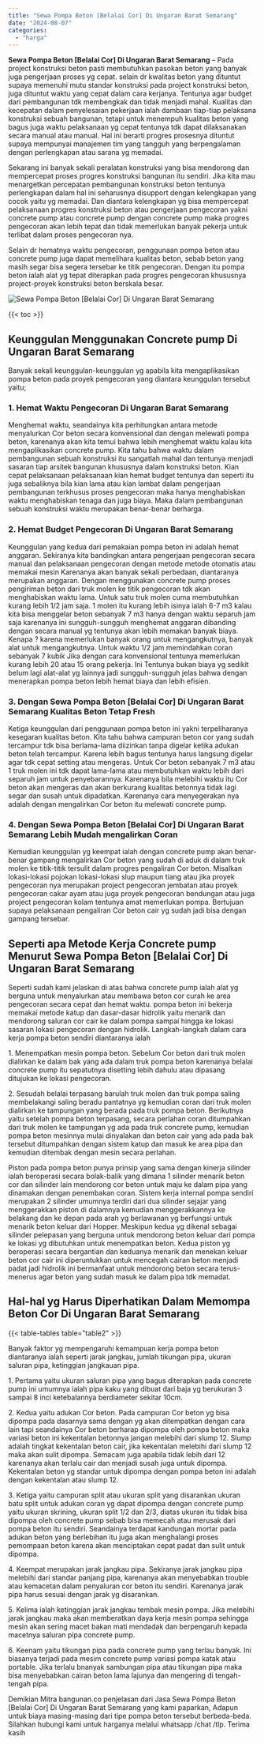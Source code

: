 ```yaml
---
title: "Sewa Pompa Beton [Belalai Cor] Di Ungaran Barat Semarang"
date: "2024-08-07"
categories: 
  - "harga"
---
```


**Sewa Pompa Beton \[Belalai Cor\] Di Ungaran Barat Semarang** – Pada project konstruksi beton pasti membutuhkan pasokan beton yang banyak juga pengerjaan proses yg cepat. selain dr kwalitas beton yang dituntut supaya memenuhi mutu standar konstruksi pada project konstruksi beton, juga dituntut waktu yang cepat dalam cara kerjanya. Tentunya agar budget dari pembangunan tdk membengkak dan tidak menjadi mahal. Kualitas dan kecepatan dalam penyelesaian pekerjaan ialah dambaan tiap-tiap pelaksana konstruksi sebuah bangunan, tetapi untuk menempuh kualitas beton yang bagus juga waktu pelaksanaan yg cepat tentunya tdk dapat dilaksanakan secara manual atau manual. Hal ini berarti progres prosesnya dituntut supaya mempunyai manajemen tim yang tangguh yang berpengalaman dengan perlengkapan atau sarana yg memadai.

Sekarang ini banyak sekali peralatan konstruksi yang bisa mendorong dan mempercepat proses progres konstruksi bangunan itu sendiri. Jika kita mau menargetkan percepatan pembangunan konstruksi beton tentunya perlengkapan dalam hal ini seharusnya disupport dengan kelengkapan yang cocok yaitu yg memadai. Dan diantara kelengkapan yg bisa mempercepat pelaksanaan progres konstruksi beton atau pengerjaan pengecoran yakni concrete pump atau concrete pump dengan concrete pump maka progres pengecoran akan lebih tepat dan tidak memerlukan banyak pekerja untuk terlibat dalam proses pengecoran nya.

Selain dr hematnya waktu pengecoran, penggunaan pompa beton atau concrete pump juga dapat memelihara kualitas beton, sebab beton yang masih segar bisa segera tersebar ke titik pengecoran. Dengan itu pompa beton ialah alat yg tepat diterapkan pada progres pengecoran khususnya project-proyek konstruksi beton berskala besar.

![Sewa Pompa Beton [Belalai Cor] Di Ungaran Barat Semarang](/images/sewa-concrete-pump-18.png)

{{< toc >}}

## Keunggulan Menggunakan Concrete pump Di Ungaran Barat Semarang

Banyak sekali keunggulan-keunggulan yg apabila kita mengaplikasikan pompa beton pada proyek pengecoran yang diantara keunggulan tersebut yaitu;

### 1\. Hemat Waktu Pengecoran Di Ungaran Barat Semarang

Menghemat waktu, seandainya kita perhitungkan antara metode menyalurkan Cor beton secara konvensional dan dengan melewati pompa beton, karenanya akan kita temui bahwa lebih menghemat waktu kalau kita mengaplikasikan concrete pump. Kita tahu bahwa waktu dalam pembangunan sebuah konstruksi itu sangatlah mahal dan tentunya menjadi sasaran tiap arsitek bangunan khususnya dalam konstruksi beton. Kian cepat pelaksanaan pelaksanaan kian hemat budget tentunya dan seperti itu juga sebaliknya bila kian lama atau kian lambat dalam pengerjaan pembangunan terkhusus proses pengecoran maka hanya menghabiskan waktu menghabiskan tenaga dan juga biaya. Maka dalam pembangunan sebuah konstruksi waktu merupakan benar-benar berharga.

### 2\. Hemat Budget Pengecoran Di Ungaran Barat Semarang

Keunggulan yang kedua dari pemakaian pompa beton ini adalah hemat anggaran. Sekiranya kita bandingkan antara pengerjaan pengecoran secara manual dan pelaksanaan pengecoran dengan metode metode otomatis atau memakai mesin Karenanya akan banyak sekali perbedaan, diantaranya merupakan anggaran. Dengan menggunakan concrete pump proses pengiriman beton dari truk molen ke titik pengecoran tdk akan menghabiskan waktu lama. Untuk satu truk molen cuma membutuhkan kurang lebih 1/2 jam saja. 1 molen itu kurang lebih isinya ialah 6-7 m3 kalau kita bisa menggelar beton sebanyak 7 m3 hanya dengan waktu separuh jam saja karenanya ini sungguh-sungguh menghemat anggaran dibanding dengan secara manual yg tentunya akan lebih memakan banyak biaya. Kenapa ? karena memerlukan banyak orang untuk mengangkutnya, banyak alat untuk mengangkutnya. Untuk waktu 1/2 jam memindahkan coran sebanyak 7 kubik Jika dengan cara konvensional tentunya memerlukan kurang lebih 20 atau 15 orang pekerja. Ini Tentunya bukan biaya yg sedikit belum lagi alat-alat yg lainnya jadi sungguh-sungguh jelas bahwa dengan menerapkan pompa beton lebih hemat biaya dan lebih efisien.

### 3\. Dengan Sewa Pompa Beton \[Belalai Cor\] Di Ungaran Barat Semarang Kualitas Beton Tetap Fresh

Ketiga keunggulan dari penggunaan pompa beton ini yakni terpeliharanya kesegaran kualitas beton. Kita tahu bahwa campuran beton cor yang sudah tercampur tdk bisa berlama-lama diizinkan tanpa digelar ketika adukan beton telah tercampur. Karena lebih bagus tentunya harus langsung digelar agar tdk cepat setting atau mengeras. Untuk Cor beton sebanyak 7 m3 atau 1 truk molen ini tdk dapat lama-lama atau membutuhkan waktu lebih dari separuh jam untuk penyebarannya. Karenanya bila melebihi waktu itu Cor beton akan mengeras dan akan berkurang kualitas betonnya tidak lagi segar dan susah untuk dipadatkan. Karenanya cara menyegerakan nya adalah dengan mengalirkan Cor beton itu melewati concrete pump.

### 4\. Dengan Sewa Pompa Beton \[Belalai Cor\] Di Ungaran Barat Semarang Lebih Mudah mengalirkan Coran

Kemudian keunggulan yg keempat ialah dengan concrete pump akan benar-benar gampang mengalirkan Cor beton yang sudah di aduk di dalam truk molen ke titik-titik tersulit dalam progres pengaliran Cor beton. Misalkan lokasi-lokasi pojokan lokasi-lokasi slup maupun tiang atau jika proyek pengecoran nya merupakan project pengecoran jembatan atau proyek pengecoran cakar ayam atau juga proyek pengecoran bendungan atau juga project pengecoran kolam tentunya amat memerlukan pompa. Bertujuan supaya pelaksanaan pengaliran Cor beton cair yg sudah jadi bisa dengan gampang tersebar.

## Seperti apa Metode Kerja Concrete pump Menurut Sewa Pompa Beton \[Belalai Cor\] Di Ungaran Barat Semarang

Seperti sudah kami jelaskan di atas bahwa concrete pump ialah alat yg berguna untuk menyalurkan atau membawa beton cor curah ke area pengecoran secara cepat dan hemat waktu. pompa beton ini bekerja memakai metode katup dan dasar-dasar hidrolik yaitu menarik dan mendorong saluran cor cair ke dalam pompa sampai hingga ke lokasi sasaran lokasi pengecoran dengan hidrolik. Langkah-langkah dalam cara kerja pompa beton sendiri diantaranya ialah

1\. Menempatkan mesin pompa beton. Sebelum Cor beton dari truk molen dialirkan ke dalam bak yang ada dalam truk pompa beton karenanya belalai concrete pump itu sepatutnya disetting lebih dahulu atau dipasang ditujukan ke lokasi pengecoran.

2\. Sesudah belalai terpasang barulah truk molen dan truk pompa saling membelakangi saling beradu pantatnya yg kemudian coran dari truk molen dialirkan ke tampungan yang berada pada truk pompa beton. Berikutnya yaitu setelah pompa beton terpasang, secara perlahan coran ditumpahkan dari truk molen ke tampungan yg ada pada truk concrete pump, kemudian pompa beton mesinnya mulai dinyalakan dan beton cair yang ada pada bak tersebut ditumpahkan dengan sistem katup dan masuk ke area pipa dan kemudian ditembak dengan mesin secara perlahan.

Piston pada pompa beton punya prinsip yang sama dengan kinerja silinder ialah beroperasi secara bolak-balik yang dimana 1 silinder menarik beton cor dan silinder lain mendorong cor beton untuk maju ke dalam pipa yang dinamakan dengan penembakan coran. Sistem kerja internal pompa sendiri merupakan 2 silinder umumnya terdiri dari dua silinder sejajar yang menggerakkan piston di dalamnya kemudian menggerakkannya ke belakang dan ke depan pada arah yg berlawanan yg berfungsi untuk menarik beton keluar dari Hopper. Meskipun kedua yg dikenal sebagai silinder pelepasan yang berguna untuk mendorong beton keluar dari pompa ke lokasi yg dibutuhkan untuk menempatkan beton. Kedua piston yg beroperasi secara bergantian dan keduanya menarik dan menekan keluar beton cor cair ini diperuntukkan untuk mencegah cairan beton menjadi padat jadi hidrolik ini bermanfaat untuk mendorong beton secara terus-menerus agar beton yang sudah masuk ke dalam pipa tdk memadat.

## Hal-hal yg Harus Diperhatikan Dalam Memompa Beton Cor Di Ungaran Barat Semarang

{{< table-tables table="table2" >}}

Banyak faktor yg mempengaruhi kemampuan kerja pompa beton diantaranya ialah seperti jarak jangkau, jumlah tikungan pipa, ukuran saluran pipa, ketinggian jangkauan pipa.

1\. Pertama yaitu ukuran saluran pipa yang bagus diterapkan pada concrete pump ini umumnya ialah pipa kaku yang dibuat dari baja yg berukuran 3 sampai 8 inci ketebalannya berdiameter sekitar 10cm.

2\. Kedua yaitu adukan Cor beton. Pada campuran Cor beton yg bisa dipompa pada dasarnya sama dengan yg akan ditempatkan dengan cara lain tapi seandainya Cor beton berharap dipompa oleh pompa beton maka variasi beton ini kekentalan betonnya jangan melebihi dari slump 12. Slump adalah tingkat kekentalan beton cair, jika kekentalan melebihi dari slump 12 maka akan sulit dipompa. Semacam juga apabila tidak lebih dari 12 karenanya akan terlalu cair dan menjadi susah juga untuk dipompa. Kekentalan beton yg standar untuk dipompa dengan pompa beton ini adalah dengan kekentalan atau slump 12.

3\. Ketiga yaitu campuran split atau ukuran split yang disarankan ukuran batu split untuk adukan coran yg dapat dipompa dengan concrete pump yaitu ukuran skrining, ukuran split 1/2 dan 2/3, diatas ukuran itu tidak bisa dipompa oleh concrete pump sebab bisa memecah atau merusak dari pompa beton itu sendiri. Seandainya terdapat kandungan mortar pada adukan beton yang berlebihan itu juga akan menghalangi proses pemompaan beton karena akan menciptakan cepat padat dan sulit untuk dipompa.

4\. Keempat merupakan jarak jangkau pipa. Sekiranya jarak jangkau pipa melebihi dari standar panjang pipa, karenanya akan menyebabkan trouble atau kemacetan dalam penyaluran cor beton itu sendiri. Karenanya jarak pipa harus sesuai dengan jarak yg disarankan.

5\. Kelima ialah ketinggian jarak jangkau tembak mesin pompa. Jika melebihi jarak jangkau maka akan memberatkan daya kerja mesin pompa sehingga mesin akan sering macet bakan mati mendadak dan berpengaruh kepada macetnya saluran pipa concrete pump.

6\. Keenam yaitu tikungan pipa pada concrete pump yang terlau banyak. Ini biasanya terjadi pada mesim concrete pump variasi pompa katak atau portable. Jika terlalu bnanyak sambungan pipa atau tikungan pipa maka bisa menyebabkan cairan beton lama lajunya dan mengering di tengah-tengah pipa.

Demikian Mitra bangunan.co penjelasan dari Jasa Sewa Pompa Beton \[Belalai Cor\] Di Ungaran Barat Semarang yang kami paparkan, Adapun untuk biaya masing-masing dari tipe pompa beton tersebut berbeda-beda. Silahkan hubungi kami untuk harganya melalui whatsapp /chat /tlp. Terima kasih
